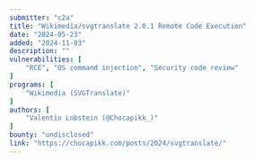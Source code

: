 ```yaml
---
submitter: "c2a"
title: "Wikimedia/svgtranslate 2.0.1 Remote Code Execution"
date: "2024-05-23"
added: "2024-11-03"
description: ""
vulnerabilities: [
    "RCE", "OS command injection", "Security code review"
]
programs: [
    "Wikimedia (SVGTranslate)"
]
authors: [
    "Valentin Lobstein (@Chocapikk_)"
]
bounty: "undisclosed"
link: "https://chocapikk.com/posts/2024/svgtranslate/"
---
```




